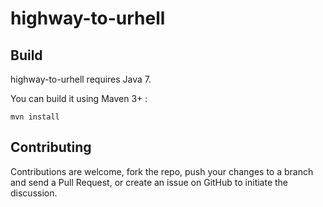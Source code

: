 # highway-to-urhell



## Build

highway-to-urhell requires Java 7.

You can build it using Maven 3+ : 

`mvn install`



## Contributing

Contributions are welcome, fork the repo, push your changes to a branch and send a Pull Request, or create an issue on GitHub to initiate the discussion.
